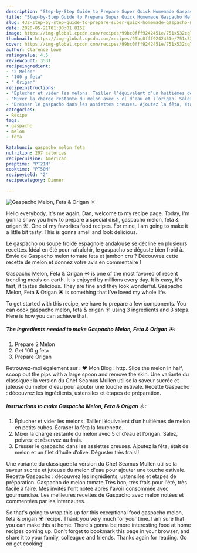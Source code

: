 ```yaml
---
description: "Step-by-Step Guide to Prepare Super Quick Homemade Gaspacho Melon, Feta &amp;amp; Origan ☀️"
title: "Step-by-Step Guide to Prepare Super Quick Homemade Gaspacho Melon, Feta &amp;amp; Origan ☀️"
slug: 432-step-by-step-guide-to-prepare-super-quick-homemade-gaspacho-melon-feta-and-amp-origan
date: 2020-05-21T01:30:01.815Z
image: https://img-global.cpcdn.com/recipes/99bc0fff9242451e/751x532cq70/gaspacho-melon-feta-origan-☀️-photo-principale-de-la-recette.jpg
thumbnail: https://img-global.cpcdn.com/recipes/99bc0fff9242451e/751x532cq70/gaspacho-melon-feta-origan-☀️-photo-principale-de-la-recette.jpg
cover: https://img-global.cpcdn.com/recipes/99bc0fff9242451e/751x532cq70/gaspacho-melon-feta-origan-☀️-photo-principale-de-la-recette.jpg
author: Clarence Lowe
ratingvalue: 4.5
reviewcount: 3531
recipeingredient:
- "2 Melon"
- "100 g feta"
- " Origan"
recipeinstructions:
- "Éplucher et vider les melons. Tailler l’équivalent d’un huitièmes de melon en petits cubes. Écraser la fêta la fourchette."
- "Mixer la charge restante du melon avec 5 cl d’eau et l’origan. Salez, poivrez et réservez au frais."
- "Dresser le gaspacho dans les assiettes creuses. Ajoutez la fêta, était de melon et un filet d’huile d’olive. Déguster très frais!!"
categories:
- Recipe
tags:
- gaspacho
- melon
- feta

katakunci: gaspacho melon feta 
nutrition: 297 calories
recipecuisine: American
preptime: "PT21M"
cooktime: "PT50M"
recipeyield: "2"
recipecategory: Dinner

---
```



![Gaspacho Melon, Feta &amp; Origan ☀️](https://img-global.cpcdn.com/recipes/99bc0fff9242451e/751x532cq70/gaspacho-melon-feta-origan-☀️-photo-principale-de-la-recette.jpg)

Hello everybody, it's me again, Dan, welcome to my recipe page. Today, I'm gonna show you how to prepare a special dish, gaspacho melon, feta &amp; origan ☀️. One of my favorites food recipes. For mine, I am going to make it a little bit tasty. This is gonna smell and look delicious.

Le gaspacho ou soupe froide espagnole andalouse se décline en plusieurs recettes. Idéal en été pour rafraîchir, le gaspacho se déguste bien froid à. Envie de Gaspacho melon tomate feta et jambon cru ? Découvrez cette recette de melon et donnez votre avis en commentaire !

Gaspacho Melon, Feta &amp; Origan ☀️ is one of the most favored of recent trending meals on earth. It is enjoyed by millions every day. It is easy, it's fast, it tastes delicious. They are fine and they look wonderful. Gaspacho Melon, Feta &amp; Origan ☀️ is something that I've loved my whole life.


To get started with this recipe, we have to prepare a few components. You can cook gaspacho melon, feta &amp; origan ☀️ using 3 ingredients and 3 steps. Here is how you can achieve that.

<!--inarticleads1-->

##### The ingredients needed to make Gaspacho Melon, Feta &amp; Origan ☀️:

1. Prepare 2 Melon
1. Get 100 g feta
1. Prepare  Origan


Retrouvez-moi également sur : ❤ Mon Blog : http. Slice the melon in half, scoop out the pips with a large spoon and remove the skin. Une variante du classique : la version du Chef Seamus Mullen utilise la saveur sucrée et juteuse du melon d&#39;eau pour ajouter une touche estivale. Recette Gaspacho : découvrez les ingrédients, ustensiles et étapes de préparation. 

<!--inarticleads2-->

##### Instructions to make Gaspacho Melon, Feta &amp; Origan ☀️:

1. Éplucher et vider les melons. Tailler l’équivalent d’un huitièmes de melon en petits cubes. Écraser la fêta la fourchette.
1. Mixer la charge restante du melon avec 5 cl d’eau et l’origan. Salez, poivrez et réservez au frais.
1. Dresser le gaspacho dans les assiettes creuses. Ajoutez la fêta, était de melon et un filet d’huile d’olive. Déguster très frais!!


Une variante du classique : la version du Chef Seamus Mullen utilise la saveur sucrée et juteuse du melon d&#39;eau pour ajouter une touche estivale. Recette Gaspacho : découvrez les ingrédients, ustensiles et étapes de préparation. Gaspacho de melon tomate Très bon, très frais pour l&#39;été, très facile à faire. Mes invités l&#39;ont notée après l&#39;avoir consommée avec gourmandise. Les meilleures recettes de Gaspacho avec melon notées et commentées par les internautes. 

So that's going to wrap this up for this exceptional food gaspacho melon, feta &amp; origan ☀️ recipe. Thank you very much for your time. I am sure that you can make this at home. There's gonna be more interesting food at home recipes coming up. Don't forget to bookmark this page in your browser, and share it to your family, colleague and friends. Thanks again for reading. Go on get cooking!
